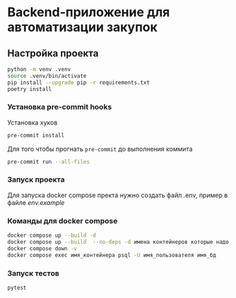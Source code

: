 # Backend-приложение для автоматизации закупок

## Настройка проекта

```bash
python -m venv .venv
source .venv/bin/activate
pip install --upgrade pip -r requirements.txt
poetry install
```

### Установка pre-commit hooks

Установка хуков

```bash
pre-commit install
```

Для того чтобы прогнать `pre-commit` до выполнения коммита

```bash
pre-commit run --all-files
```


### Запуск проекта

Для запуска docker compose пректа нужно создать файл .env, пример в файле *env.example*


### Команды для docker compose

```bash
docker compose up --build -d
docker compose up --build  --no-deps -d имена контейнеров которые надо перезапустить через пробел
docker compose down -v
docker compose exec имя_контейнера psql -U имя_пользователя имя_бд
```

### Запуск тестов

```bash
pytest
```
